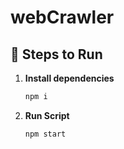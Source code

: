 # webCrawler
## 🚀 Steps to Run

1. **Install dependencies**  
   ```sh
   npm i
2. **Run Script**
   ```sh
   npm start
